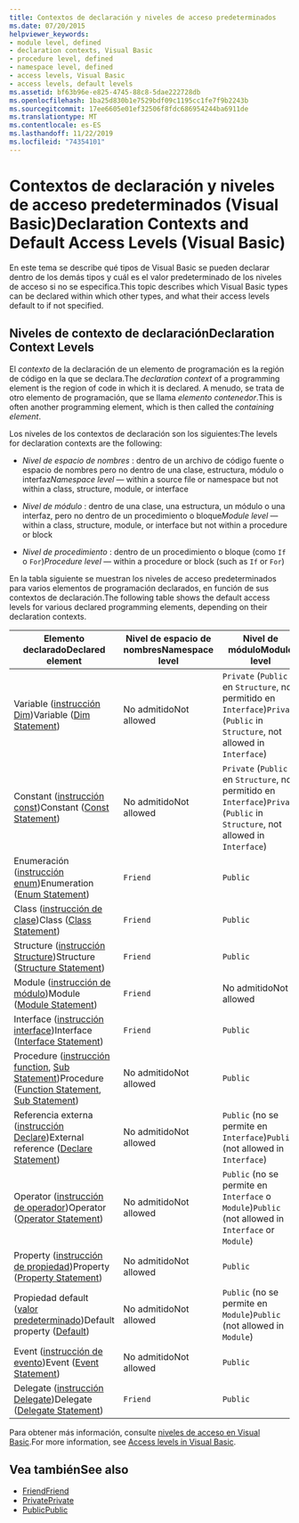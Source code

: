 ```yaml
---
title: Contextos de declaración y niveles de acceso predeterminados
ms.date: 07/20/2015
helpviewer_keywords:
- module level, defined
- declaration contexts, Visual Basic
- procedure level, defined
- namespace level, defined
- access levels, Visual Basic
- access levels, default levels
ms.assetid: bf63b96e-e825-4745-88c8-5dae222728db
ms.openlocfilehash: 1ba25d830b1e7529bdf09c1195cc1fe7f9b2243b
ms.sourcegitcommit: 17ee6605e01ef32506f8fdc686954244ba6911de
ms.translationtype: MT
ms.contentlocale: es-ES
ms.lasthandoff: 11/22/2019
ms.locfileid: "74354101"
---
```

# <a name="declaration-contexts-and-default-access-levels-visual-basic"></a><span data-ttu-id="c2841-102">Contextos de declaración y niveles de acceso predeterminados (Visual Basic)</span><span class="sxs-lookup"><span data-stu-id="c2841-102">Declaration Contexts and Default Access Levels (Visual Basic)</span></span>
<span data-ttu-id="c2841-103">En este tema se describe qué tipos de Visual Basic se pueden declarar dentro de los demás tipos y cuál es el valor predeterminado de los niveles de acceso si no se especifica.</span><span class="sxs-lookup"><span data-stu-id="c2841-103">This topic describes which Visual Basic types can be declared within which other types, and what their access levels default to if not specified.</span></span>  
  
## <a name="declaration-context-levels"></a><span data-ttu-id="c2841-104">Niveles de contexto de declaración</span><span class="sxs-lookup"><span data-stu-id="c2841-104">Declaration Context Levels</span></span>  
 <span data-ttu-id="c2841-105">El *contexto* de la declaración de un elemento de programación es la región de código en la que se declara.</span><span class="sxs-lookup"><span data-stu-id="c2841-105">The *declaration context* of a programming element is the region of code in which it is declared.</span></span> <span data-ttu-id="c2841-106">A menudo, se trata de otro elemento de programación, que se llama *elemento contenedor*.</span><span class="sxs-lookup"><span data-stu-id="c2841-106">This is often another programming element, which is then called the *containing element*.</span></span>  
  
 <span data-ttu-id="c2841-107">Los niveles de los contextos de declaración son los siguientes:</span><span class="sxs-lookup"><span data-stu-id="c2841-107">The levels for declaration contexts are the following:</span></span>  
  
- <span data-ttu-id="c2841-108">*Nivel de espacio de nombres* : dentro de un archivo de código fuente o espacio de nombres pero no dentro de una clase, estructura, módulo o interfaz</span><span class="sxs-lookup"><span data-stu-id="c2841-108">*Namespace level* — within a source file or namespace but not within a class, structure, module, or interface</span></span>  
  
- <span data-ttu-id="c2841-109">*Nivel de módulo* : dentro de una clase, una estructura, un módulo o una interfaz, pero no dentro de un procedimiento o bloque</span><span class="sxs-lookup"><span data-stu-id="c2841-109">*Module level* — within a class, structure, module, or interface but not within a procedure or block</span></span>  
  
- <span data-ttu-id="c2841-110">*Nivel de procedimiento* : dentro de un procedimiento o bloque (como `If` o `For`)</span><span class="sxs-lookup"><span data-stu-id="c2841-110">*Procedure level* — within a procedure or block (such as `If` or `For`)</span></span>  
  
 <span data-ttu-id="c2841-111">En la tabla siguiente se muestran los niveles de acceso predeterminados para varios elementos de programación declarados, en función de sus contextos de declaración.</span><span class="sxs-lookup"><span data-stu-id="c2841-111">The following table shows the default access levels for various declared programming elements, depending on their declaration contexts.</span></span>  
  
|<span data-ttu-id="c2841-112">Elemento declarado</span><span class="sxs-lookup"><span data-stu-id="c2841-112">Declared element</span></span>|<span data-ttu-id="c2841-113">Nivel de espacio de nombres</span><span class="sxs-lookup"><span data-stu-id="c2841-113">Namespace level</span></span>|<span data-ttu-id="c2841-114">Nivel de módulo</span><span class="sxs-lookup"><span data-stu-id="c2841-114">Module level</span></span>|<span data-ttu-id="c2841-115">Nivel de procedimiento</span><span class="sxs-lookup"><span data-stu-id="c2841-115">Procedure level</span></span>|  
|----------------------|---------------------|------------------|---------------------|  
|<span data-ttu-id="c2841-116">Variable ([instrucción Dim](../../../visual-basic/language-reference/statements/dim-statement.md))</span><span class="sxs-lookup"><span data-stu-id="c2841-116">Variable ([Dim Statement](../../../visual-basic/language-reference/statements/dim-statement.md))</span></span>|<span data-ttu-id="c2841-117">No admitido</span><span class="sxs-lookup"><span data-stu-id="c2841-117">Not allowed</span></span>|<span data-ttu-id="c2841-118">`Private` (`Public` en `Structure`, no permitido en `Interface`)</span><span class="sxs-lookup"><span data-stu-id="c2841-118">`Private` (`Public` in `Structure`, not allowed in `Interface`)</span></span>|`Public`|  
|<span data-ttu-id="c2841-119">Constant ([instrucción const](../../../visual-basic/language-reference/statements/const-statement.md))</span><span class="sxs-lookup"><span data-stu-id="c2841-119">Constant ([Const Statement](../../../visual-basic/language-reference/statements/const-statement.md))</span></span>|<span data-ttu-id="c2841-120">No admitido</span><span class="sxs-lookup"><span data-stu-id="c2841-120">Not allowed</span></span>|<span data-ttu-id="c2841-121">`Private` (`Public` en `Structure`, no permitido en `Interface`)</span><span class="sxs-lookup"><span data-stu-id="c2841-121">`Private` (`Public` in `Structure`, not allowed in `Interface`)</span></span>|`Public`|  
|<span data-ttu-id="c2841-122">Enumeración ([instrucción enum](../../../visual-basic/language-reference/statements/enum-statement.md))</span><span class="sxs-lookup"><span data-stu-id="c2841-122">Enumeration ([Enum Statement](../../../visual-basic/language-reference/statements/enum-statement.md))</span></span>|`Friend`|`Public`|<span data-ttu-id="c2841-123">No admitido</span><span class="sxs-lookup"><span data-stu-id="c2841-123">Not allowed</span></span>|  
|<span data-ttu-id="c2841-124">Class ([instrucción de clase](../../../visual-basic/language-reference/statements/class-statement.md))</span><span class="sxs-lookup"><span data-stu-id="c2841-124">Class ([Class Statement](../../../visual-basic/language-reference/statements/class-statement.md))</span></span>|`Friend`|`Public`|<span data-ttu-id="c2841-125">No admitido</span><span class="sxs-lookup"><span data-stu-id="c2841-125">Not allowed</span></span>|  
|<span data-ttu-id="c2841-126">Structure ([instrucción Structure](../../../visual-basic/language-reference/statements/structure-statement.md))</span><span class="sxs-lookup"><span data-stu-id="c2841-126">Structure ([Structure Statement](../../../visual-basic/language-reference/statements/structure-statement.md))</span></span>|`Friend`|`Public`|<span data-ttu-id="c2841-127">No admitido</span><span class="sxs-lookup"><span data-stu-id="c2841-127">Not allowed</span></span>|  
|<span data-ttu-id="c2841-128">Module ([instrucción de módulo](../../../visual-basic/language-reference/statements/module-statement.md))</span><span class="sxs-lookup"><span data-stu-id="c2841-128">Module ([Module Statement](../../../visual-basic/language-reference/statements/module-statement.md))</span></span>|`Friend`|<span data-ttu-id="c2841-129">No admitido</span><span class="sxs-lookup"><span data-stu-id="c2841-129">Not allowed</span></span>|<span data-ttu-id="c2841-130">No admitido</span><span class="sxs-lookup"><span data-stu-id="c2841-130">Not allowed</span></span>|  
|<span data-ttu-id="c2841-131">Interface ([instrucción interface](../../../visual-basic/language-reference/statements/interface-statement.md))</span><span class="sxs-lookup"><span data-stu-id="c2841-131">Interface ([Interface Statement](../../../visual-basic/language-reference/statements/interface-statement.md))</span></span>|`Friend`|`Public`|<span data-ttu-id="c2841-132">No admitido</span><span class="sxs-lookup"><span data-stu-id="c2841-132">Not allowed</span></span>|  
|<span data-ttu-id="c2841-133">Procedure ([instrucción function](../../../visual-basic/language-reference/statements/function-statement.md), [Sub Statement](../../../visual-basic/language-reference/statements/sub-statement.md))</span><span class="sxs-lookup"><span data-stu-id="c2841-133">Procedure ([Function Statement](../../../visual-basic/language-reference/statements/function-statement.md), [Sub Statement](../../../visual-basic/language-reference/statements/sub-statement.md))</span></span>|<span data-ttu-id="c2841-134">No admitido</span><span class="sxs-lookup"><span data-stu-id="c2841-134">Not allowed</span></span>|`Public`|<span data-ttu-id="c2841-135">No admitido</span><span class="sxs-lookup"><span data-stu-id="c2841-135">Not allowed</span></span>|  
|<span data-ttu-id="c2841-136">Referencia externa ([instrucción Declare](../../../visual-basic/language-reference/statements/declare-statement.md))</span><span class="sxs-lookup"><span data-stu-id="c2841-136">External reference ([Declare Statement](../../../visual-basic/language-reference/statements/declare-statement.md))</span></span>|<span data-ttu-id="c2841-137">No admitido</span><span class="sxs-lookup"><span data-stu-id="c2841-137">Not allowed</span></span>|<span data-ttu-id="c2841-138">`Public` (no se permite en `Interface`)</span><span class="sxs-lookup"><span data-stu-id="c2841-138">`Public` (not allowed in `Interface`)</span></span>|<span data-ttu-id="c2841-139">No admitido</span><span class="sxs-lookup"><span data-stu-id="c2841-139">Not allowed</span></span>|  
|<span data-ttu-id="c2841-140">Operator ([instrucción de operador](../../../visual-basic/language-reference/statements/operator-statement.md))</span><span class="sxs-lookup"><span data-stu-id="c2841-140">Operator ([Operator Statement](../../../visual-basic/language-reference/statements/operator-statement.md))</span></span>|<span data-ttu-id="c2841-141">No admitido</span><span class="sxs-lookup"><span data-stu-id="c2841-141">Not allowed</span></span>|<span data-ttu-id="c2841-142">`Public` (no se permite en `Interface` o `Module`)</span><span class="sxs-lookup"><span data-stu-id="c2841-142">`Public` (not allowed in `Interface` or `Module`)</span></span>|<span data-ttu-id="c2841-143">No admitido</span><span class="sxs-lookup"><span data-stu-id="c2841-143">Not allowed</span></span>|  
|<span data-ttu-id="c2841-144">Property ([instrucción de propiedad](../../../visual-basic/language-reference/statements/property-statement.md))</span><span class="sxs-lookup"><span data-stu-id="c2841-144">Property ([Property Statement](../../../visual-basic/language-reference/statements/property-statement.md))</span></span>|<span data-ttu-id="c2841-145">No admitido</span><span class="sxs-lookup"><span data-stu-id="c2841-145">Not allowed</span></span>|`Public`|<span data-ttu-id="c2841-146">No admitido</span><span class="sxs-lookup"><span data-stu-id="c2841-146">Not allowed</span></span>|  
|<span data-ttu-id="c2841-147">Propiedad default ([valor predeterminado](../../../visual-basic/language-reference/modifiers/default.md))</span><span class="sxs-lookup"><span data-stu-id="c2841-147">Default property ([Default](../../../visual-basic/language-reference/modifiers/default.md))</span></span>|<span data-ttu-id="c2841-148">No admitido</span><span class="sxs-lookup"><span data-stu-id="c2841-148">Not allowed</span></span>|<span data-ttu-id="c2841-149">`Public` (no se permite en `Module`)</span><span class="sxs-lookup"><span data-stu-id="c2841-149">`Public` (not allowed in `Module`)</span></span>|<span data-ttu-id="c2841-150">No admitido</span><span class="sxs-lookup"><span data-stu-id="c2841-150">Not allowed</span></span>|  
|<span data-ttu-id="c2841-151">Event ([instrucción de evento](../../../visual-basic/language-reference/statements/event-statement.md))</span><span class="sxs-lookup"><span data-stu-id="c2841-151">Event ([Event Statement](../../../visual-basic/language-reference/statements/event-statement.md))</span></span>|<span data-ttu-id="c2841-152">No admitido</span><span class="sxs-lookup"><span data-stu-id="c2841-152">Not allowed</span></span>|`Public`|<span data-ttu-id="c2841-153">No admitido</span><span class="sxs-lookup"><span data-stu-id="c2841-153">Not allowed</span></span>|  
|<span data-ttu-id="c2841-154">Delegate ([instrucción Delegate](../../../visual-basic/language-reference/statements/delegate-statement.md))</span><span class="sxs-lookup"><span data-stu-id="c2841-154">Delegate ([Delegate Statement](../../../visual-basic/language-reference/statements/delegate-statement.md))</span></span>|`Friend`|`Public`|<span data-ttu-id="c2841-155">No admitido</span><span class="sxs-lookup"><span data-stu-id="c2841-155">Not allowed</span></span>|  
  
 <span data-ttu-id="c2841-156">Para obtener más información, consulte [niveles de acceso en Visual Basic](../../../visual-basic/programming-guide/language-features/declared-elements/access-levels.md).</span><span class="sxs-lookup"><span data-stu-id="c2841-156">For more information, see [Access levels in Visual Basic](../../../visual-basic/programming-guide/language-features/declared-elements/access-levels.md).</span></span>  
  
## <a name="see-also"></a><span data-ttu-id="c2841-157">Vea también</span><span class="sxs-lookup"><span data-stu-id="c2841-157">See also</span></span>

- [<span data-ttu-id="c2841-158">Friend</span><span class="sxs-lookup"><span data-stu-id="c2841-158">Friend</span></span>](../../../visual-basic/language-reference/modifiers/friend.md)
- [<span data-ttu-id="c2841-159">Private</span><span class="sxs-lookup"><span data-stu-id="c2841-159">Private</span></span>](../../../visual-basic/language-reference/modifiers/private.md)
- [<span data-ttu-id="c2841-160">Public</span><span class="sxs-lookup"><span data-stu-id="c2841-160">Public</span></span>](../../../visual-basic/language-reference/modifiers/public.md)
